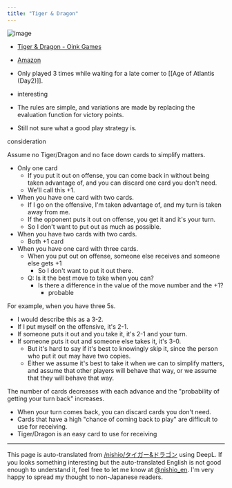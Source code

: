 ```yaml
---
title: "Tiger & Dragon"
---
```


![image](https://gyazo.com/02d45342d9d71ee628c544fe393a18e9/thumb/1000)
- [Tiger & Dragon - Oink Games](https://oinkgames.com/ja/games/analog/tiger-and-dragon/)
- [Amazon](https://amzn.to/48ibQMU)


- Only played 3 times while waiting for a late comer to [[Age of Atlantis (Day2)]].
- interesting
- The rules are simple, and variations are made by replacing the evaluation function for victory points.
- Still not sure what a good play strategy is.



consideration

Assume no Tiger/Dragon and no face down cards to simplify matters.
- Only one card
    - If you put it out on offense, you can come back in without being taken advantage of, and you can discard one card you don't need.
    - We'll call this +1.
- When you have one card with two cards.
    - If I go on the offensive, I'm taken advantage of, and my turn is taken away from me.
    - If the opponent puts it out on offense, you get it and it's your turn.
    - So I don't want to put out as much as possible.
- When you have two cards with two cards.
    - Both +1 card
- When you have one card with three cards.
    - When you put out on offense, someone else receives and someone else gets +1
        - So I don't want to put it out there.
    - Q: Is it the best move to take when you can?
        - Is there a difference in the value of the move number and the +1?
            - probable

For example, when you have three 5s.
- I would describe this as a 3-2.
- If I put myself on the offensive, it's 2-1.
- If someone puts it out and you take it, it's 2-1 and your turn.
- If someone puts it out and someone else takes it, it's 3-0.
    - But it's hard to say if it's best to knowingly skip it, since the person who put it out may have two copies.
    - Either we assume it's best to take it when we can to simplify matters, and assume that other players will behave that way, or we assume that they will behave that way.

The number of cards decreases with each advance and the "probability of getting your turn back" increases.
- When your turn comes back, you can discard cards you don't need.
- Cards that have a high "chance of coming back to play" are difficult to use for receiving.
- Tiger/Dragon is an easy card to use for receiving

---
This page is auto-translated from [/nishio/タイガー&ドラゴン](https://scrapbox.io/nishio/タイガー&ドラゴン) using DeepL. If you looks something interesting but the auto-translated English is not good enough to understand it, feel free to let me know at [@nishio_en](https://twitter.com/nishio_en). I'm very happy to spread my thought to non-Japanese readers.